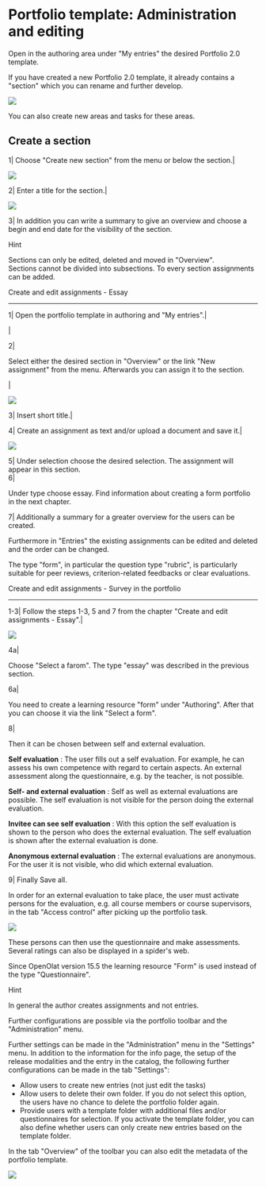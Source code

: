 #  Portfolio template: Administration and editing

Open in the authoring area under "My entries" the desired Portfolio 2.0
template.

If you have created a new Portfolio 2.0 template, it already contains a
"section" which you can rename and further develop.

![](assets/13_portfolio_task.png)

You can also create new areas and tasks for these areas.

Create a section  
---  
1| Choose "Create new section" from the menu or below the section.|

![](assets/13_portfolio_create_section.png)  
  
2| Enter a title for the section.|

![](assets/portfolio_new_section.jpg)  
  
  
  
3| In addition you can write a summary to give an overview and choose a begin
and end date for the visibility of the section.  
  
Hint

Sections can only be edited, deleted and moved in "Overview".  
Sections cannot be divided into subsections. To every section assignments can
be added.  

Create and edit assignments - Essay  
  
---  
1| Open the portfolio template in authoring and "My entries".|

  

|

  

  
  
  
2|

Select either the desired section in "Overview" or the link "New assignment"
from the menu. Afterwards you can assign it to the section.

|

![](assets/13_portfolio_new_assignment.png)  
  
3| Insert short title.|  
  
4| Create an assignment as text and/or upload a document and save it.|

![](assets/portfolio_new_assigment.jpg)

  

  
  
  
5| Under selection choose the desired selection. The assignment will appear in
this section.  
6|

Under type choose essay. Find information about creating a form portfolio in
the next chapter.  
  
7| Additionally a summary for a greater overview for the users can be created.  
  
Furthermore in "Entries" the existing assignments can be edited and deleted
and the order can be changed.

  

The type "form", in particular the question type "rubric", is particularly
suitable for peer reviews, criterion-related feedbacks or clear evaluations.

Create and edit assignments - Survey in the portfolio  
  
---  
1-3| Follow the steps 1-3, 5 and 7 from the chapter "Create and edit
assignments - Essay".|

  

![](assets/EP_survey_options_EN.png)  
  
  
4a|

Choose "Select a farom". The type "essay" was described in the previous
section.  
  
6a|

You need to create a learning resource "form" under "Authoring". After that
you can choose it via the link "Select a form".  
  
8|

Then it can be chosen between self and external evaluation.

 **Self evaluation** : The user fills out a self evaluation. For example, he
can assess his own competence with regard to certain aspects. An external
assessment along the questionnaire, e.g. by the teacher, is not possible.

 **Self- and external evaluation** : Self as well as external evaluations are
possible. The self evaluation is not visible for the person doing the external
evaluation.

 **Invitee can see self evaluation** : With this option the self evaluation is
shown to the person who does the external evaluation. The self evaluation is
shown after the external evaluation is done.

 **Anonymous external evaluation** : The external evaluations are anonymous.
For the user it is not visible, who did which external evaluation.  
  
9| Finally Save all.  
  
In order for an external evaluation to take place, the user must activate
persons for the evaluation, e.g. all course members or course supervisors, in
the tab "Access control" after picking up the portfolio task.

![](assets/Acces_EP_EN.png)

These persons can then use the questionnaire and make assessments. Several
ratings can also be displayed in a spider's web.

Since OpenOlat version 15.5 the learning resource "Form" is used instead of
the type "Questionnaire".

Hint

In general the author creates assignments and not entries.

Further configurations are possible via the portfolio toolbar and the
"Administration" menu.

Further settings can be made in the "Administration" menu in the "Settings"
menu. In addition to the information for the info page, the setup of the
release modalities and the entry in the catalog, the following further
configurations can be made in the tab "Settings":

  * Allow users to create new entries (not just edit the tasks)
  * Allow users to delete their own folder. If you do not select this option, the users have no chance to delete the portfolio folder again.
  * Provide users with a template folder with additional files and/or questionnaires for selection. If you activate the template folder, you can also define whether users can only create new entries based on the template folder.

In the tab "Overview" of the toolbar you can also edit the metadata of the
portfolio template.

![](assets/13_portfolio_edit_metadata.png)

